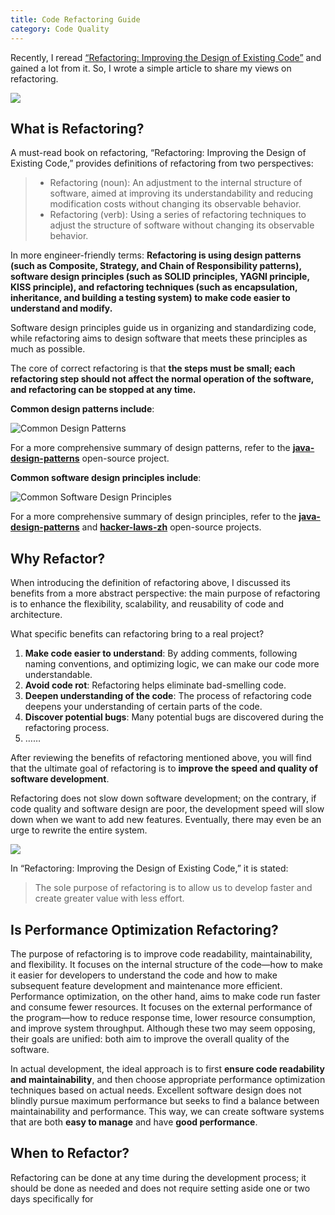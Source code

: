 ```yaml
---
title: Code Refactoring Guide
category: Code Quality
---
```


Recently, I reread [“Refactoring: Improving the Design of Existing Code”](https://book.douban.com/subject/30468597/) and gained a lot from it. So, I wrote a simple article to share my views on refactoring.

![](https://oss.javaguide.cn/github/javaguide/image-20220311155746549.png)

## What is Refactoring?

A must-read book on refactoring, “Refactoring: Improving the Design of Existing Code,” provides definitions of refactoring from two perspectives:

> - Refactoring (noun): An adjustment to the internal structure of software, aimed at improving its understandability and reducing modification costs without changing its observable behavior.
> - Refactoring (verb): Using a series of refactoring techniques to adjust the structure of software without changing its observable behavior.

In more engineer-friendly terms: **Refactoring is using design patterns (such as Composite, Strategy, and Chain of Responsibility patterns), software design principles (such as SOLID principles, YAGNI principle, KISS principle), and refactoring techniques (such as encapsulation, inheritance, and building a testing system) to make code easier to understand and modify.**

Software design principles guide us in organizing and standardizing code, while refactoring aims to design software that meets these principles as much as possible.

The core of correct refactoring is that **the steps must be small; each refactoring step should not affect the normal operation of the software, and refactoring can be stopped at any time.**

**Common design patterns include**:

![Common Design Patterns](https://oss.javaguide.cn/github/javaguide/system-design/basis/common-design-patterns.png)

For a more comprehensive summary of design patterns, refer to the **[java-design-patterns](https://github.com/iluwatar/java-design-patterns)** open-source project.

**Common software design principles include**:

![Common Software Design Principles](https://oss.javaguide.cn/github/javaguide/system-design/basis/programming-principles.png)

For a more comprehensive summary of design principles, refer to the **[java-design-patterns](https://github.com/iluwatar/java-design-patterns)** and **[hacker-laws-zh](https://github.com/nusr/hacker-laws-zh)** open-source projects.

## Why Refactor?

When introducing the definition of refactoring above, I discussed its benefits from a more abstract perspective: the main purpose of refactoring is to enhance the flexibility, scalability, and reusability of code and architecture.

What specific benefits can refactoring bring to a real project?

1. **Make code easier to understand**: By adding comments, following naming conventions, and optimizing logic, we can make our code more understandable.
1. **Avoid code rot**: Refactoring helps eliminate bad-smelling code.
1. **Deepen understanding of the code**: The process of refactoring code deepens your understanding of certain parts of the code.
1. **Discover potential bugs**: Many potential bugs are discovered during the refactoring process.
1. ……

After reviewing the benefits of refactoring mentioned above, you will find that the ultimate goal of refactoring is to **improve the speed and quality of software development**.

Refactoring does not slow down software development; on the contrary, if code quality and software design are poor, the development speed will slow down when we want to add new features. Eventually, there may even be an urge to rewrite the entire system.

![](https://oss.javaguide.cn/github/javaguide/bad&good-design.png)

In “Refactoring: Improving the Design of Existing Code,” it is stated:

> The sole purpose of refactoring is to allow us to develop faster and create greater value with less effort.

## Is Performance Optimization Refactoring?

The purpose of refactoring is to improve code readability, maintainability, and flexibility. It focuses on the internal structure of the code—how to make it easier for developers to understand the code and how to make subsequent feature development and maintenance more efficient. Performance optimization, on the other hand, aims to make code run faster and consume fewer resources. It focuses on the external performance of the program—how to reduce response time, lower resource consumption, and improve system throughput. Although these two may seem opposing, their goals are unified: both aim to improve the overall quality of the software.

In actual development, the ideal approach is to first **ensure code readability and maintainability**, and then choose appropriate performance optimization techniques based on actual needs. Excellent software design does not blindly pursue maximum performance but seeks to find a balance between maintainability and performance. This way, we can create software systems that are both **easy to manage** and have **good performance**.

## When to Refactor?

Refactoring can be done at any time during the development process; it should be done as needed and does not require setting aside one or two days specifically for
